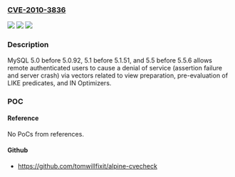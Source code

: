 ### [CVE-2010-3836](https://cve.mitre.org/cgi-bin/cvename.cgi?name=CVE-2010-3836)
![](https://img.shields.io/static/v1?label=Product&message=n%2Fa&color=blue)
![](https://img.shields.io/static/v1?label=Version&message=n%2Fa&color=blue)
![](https://img.shields.io/static/v1?label=Vulnerability&message=n%2Fa&color=brighgreen)

### Description

MySQL 5.0 before 5.0.92, 5.1 before 5.1.51, and 5.5 before 5.5.6 allows remote authenticated users to cause a denial of service (assertion failure and server crash) via vectors related to view preparation, pre-evaluation of LIKE predicates, and IN Optimizers.

### POC

#### Reference
No PoCs from references.

#### Github
- https://github.com/tomwillfixit/alpine-cvecheck

